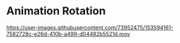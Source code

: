 # Animation Rotation

https://user-images.githubusercontent.com/73952475/153594161-7582728c-e26d-410b-a499-d04482b5521d.mov
